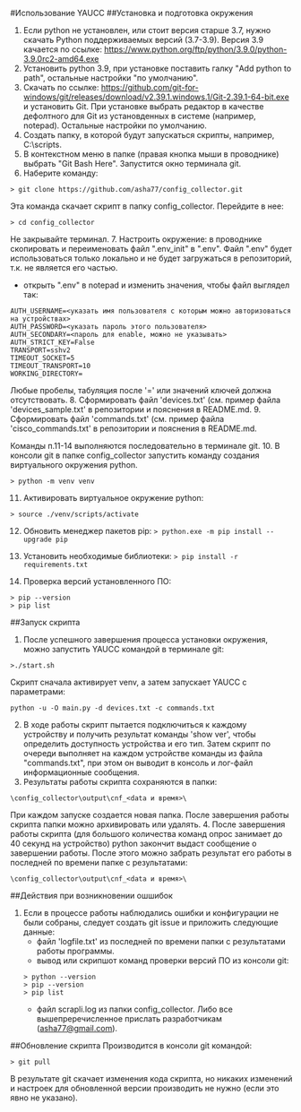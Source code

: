 #Использование YAUCC
##Установка и подготовка окружения
1. Если python не установлен, или стоит версия старше 3.7, нужно скачать Python поддерживаемых версий (3.7-3.9). 
Версия 3.9 качается по ссылке: https://www.python.org/ftp/python/3.9.0/python-3.9.0rc2-amd64.exe
3. Установить python 3.9, при установке поставить галку "Add python to path", остальные настройки "по умолчанию".
4. Скачать по ссылке: 
https://github.com/git-for-windows/git/releases/download/v2.39.1.windows.1/Git-2.39.1-64-bit.exe
и установить Git. При установке выбрать редактор в качестве дефолтного для Git из установденных в системе (например, notepad). Остальные настройки по умолчанию.
5. Создать папку, в которой будут запускаться скрипты, например, C:\scripts\.
6. В контекстном меню в папке (правая кнопка мыши в проводнике) выбрать "Git Bash Here". Запустится окно терминала git.
7. Наберите команду:
```
> git clone https://github.com/asha77/config_collector.git
```
Эта команда скачает скрипт в папку config_collector.
Перейдите в нее: 
```
> cd config_collector
```
Не закрывайте терминал.
7. Настроить окружение: в проводнике скопировать и переименовать файл ".env_init" в ".env". Файл ".env" будет использоваться только локально и не будет загружаться в репозиторий, т.к. не является его частью.
- открыть ".env" в notepad и изменить значения, чтобы файл выглядел так:
```
AUTH_USERNAME=<указать имя пользователя с которым можно авторизоваться на устройствах>
AUTH_PASSWORD=<указать пароль этого пользователя>
AUTH_SECONDARY=<пароль для enable, можно не указывать>
AUTH_STRICT_KEY=False
TRANSPORT=sshv2
TIMEOUT_SOCKET=5
TIMEOUT_TRANSPORT=10
WORKING_DIRECTORY=
```
Любые пробелы, табуляция после '=' или значений ключей должна отсутствовать.
8. Сформировать файл 'devices.txt' (см. пример файла 'devices_sample.txt' в репозитории и пояснения в README.md. 
9. Сформировать файл 'commands.txt' (см. пример файла 'cisco_commands.txt' в репозитории и пояснения в README.md. 

Команды п.11-14 выполняются последовательно в терминале git.
10. В консоли git в папке config_collector запустить команду создания виртуального окружения python. 
```
> python -m venv venv
```
11. Активировать виртуальное окружение python:
```
> source ./venv/scripts/activate
```
12. Обновить менеджер пакетов pip: 
```> python.exe -m pip install --upgrade pip```

13. Установить необходимые библиотеки: 
```> pip install -r requirements.txt```

14. Проверка версий установленного ПО:
```> python --version
> pip --version
> pip list
```

##Запуск скрипта
1. После успешного завершения процесса установки окружения, можно запустить YAUCC командой в терминале git:
```
>./start.sh
```
Скрипт сначала активирует venv, а затем запускает YAUCC c параметрами:
```
python -u -O main.py -d devices.txt -c commands.txt
```
2. В ходе работы скрипт пытается подключиться к каждому устройству и получить результат команды 'show ver', чтобы определить доступность устройства и его тип.
Затем скрипт по очереди выполняет на каждом устройстве команды из файла "commands.txt", при этом он выводит в консоль и лог-файл информационные сообщения.
3. Результаты работы скрипта сохраняются в папки:
```
\config_collector\output\cnf_<data и время>\
```
При каждом запуске создается новая папка. После завершения работы скрипта папки можно архивировать или удалять. 
4. После завершения работы скрипта (для большого количества команд опрос занимает до 40 секунд на устройство) python закончит выдаст сообщение о завершении работы.
После этого можно забрать результат его работы в последней по времени папке с результатами:
```
\config_collector\output\cnf_<data и время>\
```

##Действия при возникновении ошшибок 
1. Если в процессе работы наблюдались ошибки и конфигурации не были собраны, следует создать git issue и приложить следующие данные:
   - файл 'logfile.txt' из последней по времени папки c результатами работы программы.
   - вывод или скрипшот команд проверки версий ПО из консоли git:
    ```
    > python --version
    > pip --version
    > pip list
    ```
   - файл scrapli.log из папки config_collector.
Либо все вышепреречисленное прислать разработчикам (asha77@gmail.com).

##Обновление скрипта
Производится в консоли git командой:

```
> git pull
```

В результате git скачает изменения кода скрипта, но никаких изменений и настроек для обновленной версии производить не нужно (если это явно не указано).
